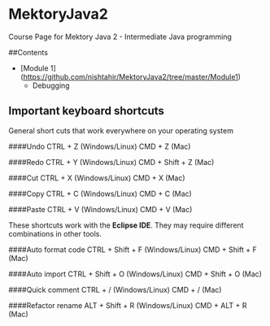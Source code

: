 # MektoryJava2
Course Page for Mektory Java 2 - Intermediate Java programming

##Contents 

- [Module 1] (https://github.com/nishtahir/MektoryJava2/tree/master/Module1)
	- Debugging
			
## Important keyboard shortcuts 

General short cuts that work everywhere on your operating system

####Undo
	 CTRL + Z	(Windows/Linux)
	 CMD + Z	(Mac)
	 
####Redo
	 CTRL + Y	(Windows/Linux)
	 CMD + Shift + Z	(Mac)	 

####Cut
	 CTRL + X	(Windows/Linux)
	 CMD + X	(Mac)
	 
####Copy
	 CTRL + C	(Windows/Linux)
	 CMD + C	(Mac)	 

####Paste
	 CTRL + V	(Windows/Linux)
	 CMD + V	(Mac)	 

These shortcuts work with the **Eclipse IDE**. They may require different combinations in other tools.

####Auto format code
	 CTRL + Shift + F 	(Windows/Linux)
	 CMD + Shift + F 	(Mac)
	 
####Auto import
	 CTRL + Shift + O 	(Windows/Linux)
	 CMD + Shift + O 	(Mac)
	 
####Quick comment
	 CTRL + / 	(Windows/Linux)
	 CMD + / 	(Mac)
	
####Refactor rename
	 ALT + Shift + R 	(Windows/Linux)
	 CMD + ALT + R 	(Mac)
